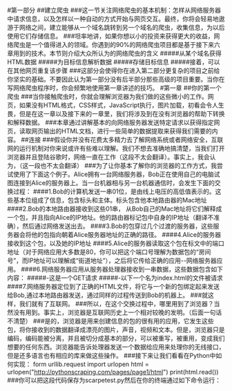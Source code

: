 #第一部分
##建立爬虫
###这一节关注网络爬虫的基本机制：怎样从网络服务器中请求信息，以及怎样以一种自动的方式开始与网页交互。最终，你将会轻易地遨游于网络之间，建立能够从一个域名跳转到另一个域名的爬虫，收集信息，为以后使用它们存储信息。
###坦率地讲，如果你想以小的投资来获得更大的收益，网络爬虫是一个值得进入的领域。你遇到的90%的网络爬虫项目都是基于接下来六章用到的技术。本节则介绍大众所认为的网络爬虫的含义
#####从某个域名获得HTML数据
#####为目标信息解析数据
#####存储目标信息
#####接着，可以在其他网页重复该步骤
###这部分会使得你在进入第二部分更复杂的项目之前给你坚实的基础。不要因此认为第一部分没有后半部分那些高级的项目重要。当你在写网络爬虫程序时，你会频繁地使用第一章讲述的技巧。
#第一章
##你的第一个爬虫
###当你接触爬虫时，你就会理解浏览器为我们做的这些微小的工作。网页，如果没有HTML格式，CSS样式，JavaScript执行，图片加载，初看会令人生畏，但是在这一章以及接下来的一章里，我们将涉及到在没有浏览器的帮助下转换和解释数据。
###本章通过讲解基本的向网络服务器发送特定请求以获得指定网页，读取网页输出的HTML文档，进行一些简单的数据提取来获得我们需要的内容。
##连接
###假设你并没有花费太多精力去了解网络系统或者网络安全，互联网的运行机制对你来说或许有些难以理解。我们不想去准确地搞清楚，当我们打开浏览器并且登陆谷歌时，网络一直在工作（这段不太会翻译）。事实上，我会认为，（这一段也不太会翻译）
###为了让你基本了解你的浏览器的工作方式，我尝试使用了下面这个例子。Alice拥有一台网络服务器，Bob正在使用自己的电脑试图连接到Alice的服务器上。当一台机器相与另一台机器通信时，会发生下面的交换过程：
####1.Bob的计算机发送一串01位，是由线上电压的高低值表示的。这些基本位组成了信息，包含标头和主体。标头包含他本地路由器的Mac地址
####2.Bob的本地路由器接收到这些01串， 从Bob自己的Mac地址将它们解释成一个包，并且指向Alice的IP地址。他的路由器标记包中自身的IP地址（翻译不准确），然后通过网络发送出去。
####3.Bob的包穿过几个过渡的服务器，这些服务器会将他的包指向朝着Alice服务器地址的正确的路径。
####4.Alice的服务器接收到这个包，以及她的IP地址
####5.Alice的服务器读取这个包在标文中的端口地址（对于网络应用大多数是80，你可以把这个端口号理解为数据包的“房间号”，而IP地址可以理解成“街道地址”），之后将它传给正确的应用--网络服务器应用。
####6.网络服务器应用从服务器处理器接收到一串数据，这些数据包含如下内容：
#####-这是一个GET请求
#####-以下一个名为index.html的文件被请求
####7.网络服务器定位到了正确的HTML文件，将它与一个新的包绑定起来发送给Bob,通过本地路由器发送，通过同样的过程传送到Bob的机器上。
###就这样，我们就有了互联网。
###所以，在这个交换过程中，哪里用到了浏览器？当然没有用到。事实上，浏览器是互联网历史上一个相对较晚的发明。（后面一句话不清楚）
###是的，浏览器是用来创建信息的包的很有用的应用，它发生这些包，将你接收到的数据翻译成漂亮的图片，声音，视频和文本。但是，浏览器只是编码，编码能被分离，并且被切分成基本的部分，可以被重写，被重用，变成我们想要的任何东西。浏览器能告诉处理器发送一个数据给应用来处理你的无线接口，但是还多语言也有相应的库来做这些操作。
###接下来让我们看看在Python中如何实现：
form urllib.request import urlopen
html = urlopen("http://pythonscraping.com/pages/page1/html")
print(html.read())
###你可以把这段代码保存为scarpetest.py然后在你的终端通过如下命令运行：